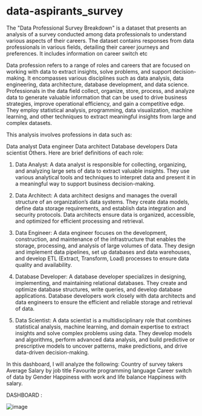 # data-aspirants_survey
The "Data Professional Survey Breakdown" is a dataset that presents an analysis of a survey conducted among data professionals to understand various aspects of their careers. The dataset contains responses from data professionals in various fields, detailing their career journeys and preferences. It includes information on career switch etc


Data profession refers to a range of roles and careers that are focused on working with data to extract insights, solve problems, and support decision-making. It encompasses various disciplines such as data analysis, data engineering, data architecture, database development, and data science. Professionals in the data field collect, organize, store, process, and analyze data to generate valuable information that can be used to drive business strategies, improve operational efficiency, and gain a competitive edge. They employ statistical analysis, programming, data visualization, machine learning, and other techniques to extract meaningful insights from large and complex datasets.

This analysis involves professions in data such as:

Data analyst
Data engineer
Data architect
Database developers
Data scientist
Others.
Here are brief definitions of each role:

1. Data Analyst: A data analyst is responsible for collecting, organizing, and analyzing large sets of data to extract valuable insights. They use various analytical tools and techniques to interpret data and present it in a meaningful way to support business decision-making.

2. Data Architect: A data architect designs and manages the overall structure of an organization’s data systems. They create data models, define data storage requirements, and establish data integration and security protocols. Data architects ensure data is organized, accessible, and optimized for efficient processing and retrieval.

3. Data Engineer: A data engineer focuses on the development, construction, and maintenance of the infrastructure that enables the storage, processing, and analysis of large volumes of data. They design and implement data pipelines, set up databases and data warehouses, and develop ETL (Extract, Transform, Load) processes to ensure data quality and availability.

4. Database Developer: A database developer specializes in designing, implementing, and maintaining relational databases. They create and optimize database structures, write queries, and develop database applications. Database developers work closely with data architects and data engineers to ensure the efficient and reliable storage and retrieval of data.

5. Data Scientist: A data scientist is a multidisciplinary role that combines statistical analysis, machine learning, and domain expertise to extract insights and solve complex problems using data. They develop models and algorithms, perform advanced data analysis, and build predictive or prescriptive models to uncover patterns, make predictions, and drive data-driven decision-making.

In this dashboard, I will analyze the following:
Country of survey takers
Average Salary by job title
Favourite programming language
Career switch of data by Gender
Happiness with work and life balance
Happiness with salary.

DASHBOARD :

![image](https://github.com/mzohair18/data-aspirants_survey/assets/59119490/d2e31710-cc56-49ec-b4fe-cdca01e53661)
